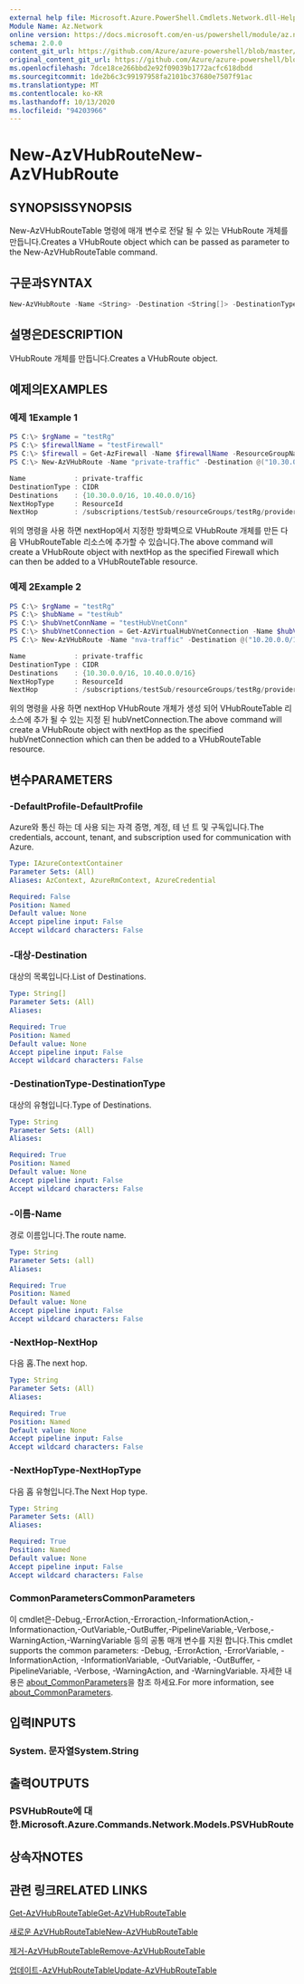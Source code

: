 ```yaml
---
external help file: Microsoft.Azure.PowerShell.Cmdlets.Network.dll-Help.xml
Module Name: Az.Network
online version: https://docs.microsoft.com/en-us/powershell/module/az.network/new-azvhubroute
schema: 2.0.0
content_git_url: https://github.com/Azure/azure-powershell/blob/master/src/Network/Network/help/New-AzVHubRoute.md
original_content_git_url: https://github.com/Azure/azure-powershell/blob/master/src/Network/Network/help/New-AzVHubRoute.md
ms.openlocfilehash: 7dce18ce266bbd2e92f09039b1772acfc618dbdd
ms.sourcegitcommit: 1de2b6c3c99197958fa2101bc37680e7507f91ac
ms.translationtype: MT
ms.contentlocale: ko-KR
ms.lasthandoff: 10/13/2020
ms.locfileid: "94203966"
---
```

# <span data-ttu-id="58c1a-101">New-AzVHubRoute</span><span class="sxs-lookup"><span data-stu-id="58c1a-101">New-AzVHubRoute</span></span>

## <span data-ttu-id="58c1a-102">SYNOPSIS</span><span class="sxs-lookup"><span data-stu-id="58c1a-102">SYNOPSIS</span></span>
<span data-ttu-id="58c1a-103">New-AzVHubRouteTable 명령에 매개 변수로 전달 될 수 있는 VHubRoute 개체를 만듭니다.</span><span class="sxs-lookup"><span data-stu-id="58c1a-103">Creates a VHubRoute object which can be passed as parameter to the New-AzVHubRouteTable command.</span></span>

## <span data-ttu-id="58c1a-104">구문과</span><span class="sxs-lookup"><span data-stu-id="58c1a-104">SYNTAX</span></span>

```powershell
New-AzVHubRoute -Name <String> -Destination <String[]> -DestinationType <String> -NextHop <String> -NextHopType <String> [-DefaultProfile <IAzureContextContainer>] [<CommonParameters>]
```

## <span data-ttu-id="58c1a-105">설명은</span><span class="sxs-lookup"><span data-stu-id="58c1a-105">DESCRIPTION</span></span>

<span data-ttu-id="58c1a-106">VHubRoute 개체를 만듭니다.</span><span class="sxs-lookup"><span data-stu-id="58c1a-106">Creates a VHubRoute object.</span></span>

## <span data-ttu-id="58c1a-107">예제의</span><span class="sxs-lookup"><span data-stu-id="58c1a-107">EXAMPLES</span></span>

### <span data-ttu-id="58c1a-108">예제 1</span><span class="sxs-lookup"><span data-stu-id="58c1a-108">Example 1</span></span>

```powershell
PS C:\> $rgName = "testRg"
PS C:\> $firewallName = "testFirewall"
PS C:\> $firewall = Get-AzFirewall -Name $firewallName -ResourceGroupName $rgName
PS C:\> New-AzVHubRoute -Name "private-traffic" -Destination @("10.30.0.0/16", "10.40.0.0/16") -DestinationType "CIDR" -NextHop $firewall.Id -NextHopType "ResourceId"

Name            : private-traffic
DestinationType : CIDR
Destinations    : {10.30.0.0/16, 10.40.0.0/16}
NextHopType     : ResourceId
NextHop         : /subscriptions/testSub/resourceGroups/testRg/providers/Microsoft.Network/azureFirewalls/testFirewall
```

<span data-ttu-id="58c1a-109">위의 명령을 사용 하면 nextHop에서 지정한 방화벽으로 VHubRoute 개체를 만든 다음 VHubRouteTable 리소스에 추가할 수 있습니다.</span><span class="sxs-lookup"><span data-stu-id="58c1a-109">The above command will create a VHubRoute object with nextHop as the specified Firewall which can then be added to a VHubRouteTable resource.</span></span>

### <span data-ttu-id="58c1a-110">예제 2</span><span class="sxs-lookup"><span data-stu-id="58c1a-110">Example 2</span></span>

```powershell
PS C:\> $rgName = "testRg"
PS C:\> $hubName = "testHub"
PS C:\> $hubVnetConnName = "testHubVnetConn"
PS C:\> $hubVnetConnection = Get-AzVirtualHubVnetConnection -Name $hubVnetConnName -ParentResourceName $hubName -ResourceGroupName $rgName
PS C:\> New-AzVHubRoute -Name "nva-traffic" -Destination @("10.20.0.0/16", "10.50.0.0/16") -DestinationType "CIDR" -NextHop $hubVnetConnection.Id -NextHopType "ResourceId"

Name            : private-traffic
DestinationType : CIDR
Destinations    : {10.30.0.0/16, 10.40.0.0/16}
NextHopType     : ResourceId
NextHop         : /subscriptions/testSub/resourceGroups/testRg/providers/Microsoft.Network/virtualHubs/testHub/hubVirtualNetworkConnections/testHubVnetConn
```

<span data-ttu-id="58c1a-111">위의 명령을 사용 하면 nextHop VHubRoute 개체가 생성 되어 VHubRouteTable 리소스에 추가 될 수 있는 지정 된 hubVnetConnection.</span><span class="sxs-lookup"><span data-stu-id="58c1a-111">The above command will create a VHubRoute object with nextHop as the specified hubVnetConnection which can then be added to a VHubRouteTable resource.</span></span>

## <span data-ttu-id="58c1a-112">변수</span><span class="sxs-lookup"><span data-stu-id="58c1a-112">PARAMETERS</span></span>

### <span data-ttu-id="58c1a-113">-DefaultProfile</span><span class="sxs-lookup"><span data-stu-id="58c1a-113">-DefaultProfile</span></span>
<span data-ttu-id="58c1a-114">Azure와 통신 하는 데 사용 되는 자격 증명, 계정, 테 넌 트 및 구독입니다.</span><span class="sxs-lookup"><span data-stu-id="58c1a-114">The credentials, account, tenant, and subscription used for communication with Azure.</span></span>

```yaml
Type: IAzureContextContainer
Parameter Sets: (All)
Aliases: AzContext, AzureRmContext, AzureCredential

Required: False
Position: Named
Default value: None
Accept pipeline input: False
Accept wildcard characters: False
```

### <span data-ttu-id="58c1a-115">-대상</span><span class="sxs-lookup"><span data-stu-id="58c1a-115">-Destination</span></span>
<span data-ttu-id="58c1a-116">대상의 목록입니다.</span><span class="sxs-lookup"><span data-stu-id="58c1a-116">List of Destinations.</span></span>

```yaml
Type: String[]
Parameter Sets: (All)
Aliases:

Required: True
Position: Named
Default value: None
Accept pipeline input: False
Accept wildcard characters: False
```

### <span data-ttu-id="58c1a-117">-DestinationType</span><span class="sxs-lookup"><span data-stu-id="58c1a-117">-DestinationType</span></span>
<span data-ttu-id="58c1a-118">대상의 유형입니다.</span><span class="sxs-lookup"><span data-stu-id="58c1a-118">Type of Destinations.</span></span>

```yaml
Type: String
Parameter Sets: (All)
Aliases:

Required: True
Position: Named
Default value: None
Accept pipeline input: False
Accept wildcard characters: False
```

### <span data-ttu-id="58c1a-119">-이름</span><span class="sxs-lookup"><span data-stu-id="58c1a-119">-Name</span></span>
<span data-ttu-id="58c1a-120">경로 이름입니다.</span><span class="sxs-lookup"><span data-stu-id="58c1a-120">The route name.</span></span>

```yaml
Type: String
Parameter Sets: (all)
Aliases:

Required: True
Position: Named
Default value: None
Accept pipeline input: False
Accept wildcard characters: False
```

### <span data-ttu-id="58c1a-121">-NextHop</span><span class="sxs-lookup"><span data-stu-id="58c1a-121">-NextHop</span></span>
<span data-ttu-id="58c1a-122">다음 홉.</span><span class="sxs-lookup"><span data-stu-id="58c1a-122">The next hop.</span></span>

```yaml
Type: String
Parameter Sets: (All)
Aliases:

Required: True
Position: Named
Default value: None
Accept pipeline input: False
Accept wildcard characters: False
```

### <span data-ttu-id="58c1a-123">-NextHopType</span><span class="sxs-lookup"><span data-stu-id="58c1a-123">-NextHopType</span></span>
<span data-ttu-id="58c1a-124">다음 홉 유형입니다.</span><span class="sxs-lookup"><span data-stu-id="58c1a-124">The Next Hop type.</span></span>

```yaml
Type: String
Parameter Sets: (All)
Aliases:

Required: True
Position: Named
Default value: None
Accept pipeline input: False
Accept wildcard characters: False
```

### <span data-ttu-id="58c1a-125">CommonParameters</span><span class="sxs-lookup"><span data-stu-id="58c1a-125">CommonParameters</span></span>
<span data-ttu-id="58c1a-126">이 cmdlet은-Debug,-ErrorAction,-Erroraction,-InformationAction,-Informationaction,-OutVariable,-OutBuffer,-PipelineVariable,-Verbose,-WarningAction,-WarningVariable 등의 공통 매개 변수를 지원 합니다.</span><span class="sxs-lookup"><span data-stu-id="58c1a-126">This cmdlet supports the common parameters: -Debug, -ErrorAction, -ErrorVariable, -InformationAction, -InformationVariable, -OutVariable, -OutBuffer, -PipelineVariable, -Verbose, -WarningAction, and -WarningVariable.</span></span> <span data-ttu-id="58c1a-127">자세한 내용은 [about_CommonParameters](http://go.microsoft.com/fwlink/?LinkID=113216)을 참조 하세요.</span><span class="sxs-lookup"><span data-stu-id="58c1a-127">For more information, see [about_CommonParameters](http://go.microsoft.com/fwlink/?LinkID=113216).</span></span>

## <span data-ttu-id="58c1a-128">입력</span><span class="sxs-lookup"><span data-stu-id="58c1a-128">INPUTS</span></span>

### <span data-ttu-id="58c1a-129">System. 문자열</span><span class="sxs-lookup"><span data-stu-id="58c1a-129">System.String</span></span>

## <span data-ttu-id="58c1a-130">출력</span><span class="sxs-lookup"><span data-stu-id="58c1a-130">OUTPUTS</span></span>

### <span data-ttu-id="58c1a-131">PSVHubRoute에 대 한.</span><span class="sxs-lookup"><span data-stu-id="58c1a-131">Microsoft.Azure.Commands.Network.Models.PSVHubRoute</span></span>

## <span data-ttu-id="58c1a-132">상속자</span><span class="sxs-lookup"><span data-stu-id="58c1a-132">NOTES</span></span>

## <span data-ttu-id="58c1a-133">관련 링크</span><span class="sxs-lookup"><span data-stu-id="58c1a-133">RELATED LINKS</span></span>

[<span data-ttu-id="58c1a-134">Get-AzVHubRouteTable</span><span class="sxs-lookup"><span data-stu-id="58c1a-134">Get-AzVHubRouteTable</span></span>](./Get-AzVHubRouteTable.md)

[<span data-ttu-id="58c1a-135">새로운 AzVHubRouteTable</span><span class="sxs-lookup"><span data-stu-id="58c1a-135">New-AzVHubRouteTable</span></span>](./New-AzVHubRouteTable.md)

[<span data-ttu-id="58c1a-136">제거-AzVHubRouteTable</span><span class="sxs-lookup"><span data-stu-id="58c1a-136">Remove-AzVHubRouteTable</span></span>](./Remove-AzVHubRouteTable.md)

[<span data-ttu-id="58c1a-137">업데이트-AzVHubRouteTable</span><span class="sxs-lookup"><span data-stu-id="58c1a-137">Update-AzVHubRouteTable</span></span>](./Update-AzVHubRouteTable.md)